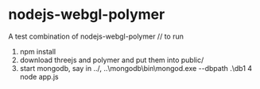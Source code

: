 nodejs-webgl-polymer
====================

A test combination of nodejs-webgl-polymer
//
to run
1. npm install
2. download threejs and polymer and put them into public/
3. start mongodb, say in ../, 
   ..\mongodb\bin\mongod.exe --dbpath .\db1
4 node app.js
